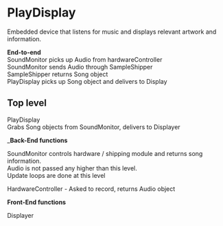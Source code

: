 PlayDisplay
========

Embedded device that listens for music and displays relevant artwork and information.


__End-to-end__  
SoundMonitor picks up Audio from hardwareController  
SoundMonitor sends Audio through SampleShipper  
SampleShipper returns Song object  
PlayDisplay picks up Song object and delivers to Display  

Top level
--------

PlayDisplay  
	Grabs Song objects from SoundMonitor, delivers to Displayer

___Back-End functions__  

SoundMonitor
	controls hardware / shipping module and returns song information.  
	Audio is not passed any higher than this level.  
	Update loops are done at this level  

HardwareController - Asked to record, returns Audio object  

__Front-End functions__  

Displayer